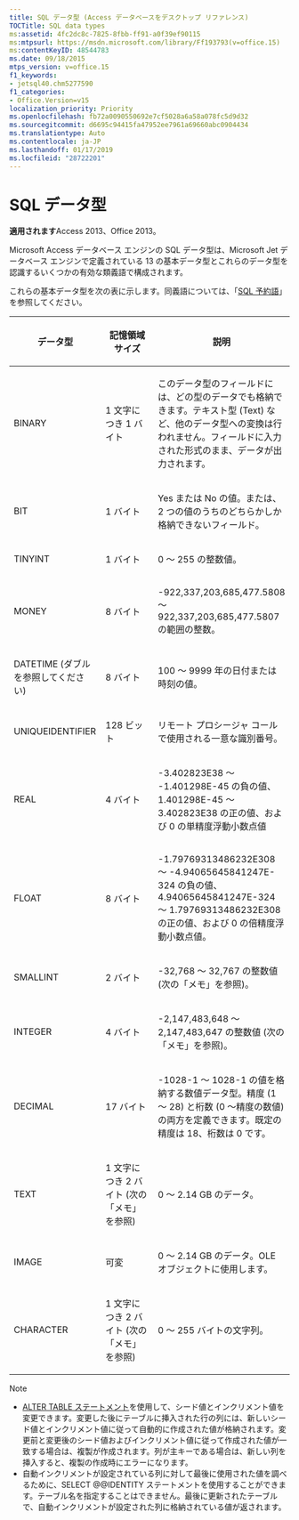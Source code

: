 ```yaml
---
title: SQL データ型 (Access データベースをデスクトップ リファレンス)
TOCTitle: SQL data types
ms:assetid: 4fc2dc8c-7825-8fbb-ff91-a0f39ef90115
ms:mtpsurl: https://msdn.microsoft.com/library/Ff193793(v=office.15)
ms:contentKeyID: 48544783
ms.date: 09/18/2015
mtps_version: v=office.15
f1_keywords:
- jetsql40.chm5277590
f1_categories:
- Office.Version=v15
localization_priority: Priority
ms.openlocfilehash: fb72a0090550692e7cf5028a6a58a078fc5d9d32
ms.sourcegitcommit: d6695c94415fa47952ee7961a69660abc0904434
ms.translationtype: Auto
ms.contentlocale: ja-JP
ms.lasthandoff: 01/17/2019
ms.locfileid: "28722201"
---
```

# <a name="sql-data-types"></a>SQL データ型

**適用されます**Access 2013、Office 2013。

Microsoft Access データベース エンジンの SQL データ型は、Microsoft Jet データベース エンジンで定義されている 13 の基本データ型とこれらのデータ型を認識するいくつかの有効な類義語で構成されます。

これらの基本データ型を次の表に示します。同義語については、「[SQL 予約語](sql-reserved-words.md)」を参照してください。

<table>
<colgroup>
<col style="width: 33%" />
<col style="width: 33%" />
<col style="width: 33%" />
</colgroup>
<thead>
<tr class="header">
<th><p>データ型</p></th>
<th><p>記憶領域サイズ</p></th>
<th><p>説明</p></th>
</tr>
</thead>
<tbody>
<tr class="odd">
<td><p>BINARY</p></td>
<td><p>1 文字につき 1 バイト</p></td>
<td><p>このデータ型のフィールドには、どの型のデータでも格納できます。テキスト型 (Text) など、他のデータ型への変換は行われません。フィールドに入力された形式のまま、データが出力されます。</p></td>
</tr>
<tr class="even">
<td><p>BIT</p></td>
<td><p>1 バイト</p></td>
<td><p>Yes または No の値。または、2 つの値のうちのどちらかしか格納できないフィールド。</p></td>
</tr>
<tr class="odd">
<td><p>TINYINT</p></td>
<td><p>1 バイト</p></td>
<td><p>0 ～ 255 の整数値。</p></td>
</tr>
<tr class="even">
<td><p>MONEY</p></td>
<td><p>8 バイト</p></td>
<td><p>-922,337,203,685,477.5808 ～ 922,337,203,685,477.5807 の範囲の整数。</p></td>
</tr>
<tr class="odd">
<td><p>DATETIME (ダブルを参照してください)</p></td>
<td><p>8 バイト</p></td>
<td><p>100 ～ 9999 年の日付または時刻の値。</p></td>
</tr>
<tr class="even">
<td><p>UNIQUEIDENTIFIER</p></td>
<td><p>128 ビット</p></td>
<td><p>リモート プロシージャ コールで使用される一意な識別番号。</p></td>
</tr>
<tr class="odd">
<td><p>REAL</p></td>
<td><p>4 バイト</p></td>
<td><p>-3.402823E38 ～ -1.401298E-45 の負の値、1.401298E-45 ～ 3.402823E38 の正の値、および 0 の単精度浮動小数点値</p></td>
</tr>
<tr class="even">
<td><p>FLOAT</p></td>
<td><p>8 バイト</p></td>
<td><p>-1.79769313486232E308 ～ -4.94065645841247E-324 の負の値、4.94065645841247E-324 ～ 1.79769313486232E308 の正の値、および 0 の倍精度浮動小数点値。</p></td>
</tr>
<tr class="odd">
<td><p>SMALLINT</p></td>
<td><p>2 バイト</p></td>
<td><p>-32,768 ～ 32,767 の整数値 (次の「メモ」を参照)。</p></td>
</tr>
<tr class="even">
<td><p>INTEGER</p></td>
<td><p>4 バイト</p></td>
<td><p>-2,147,483,648 ～ 2,147,483,647 の整数値 (次の「メモ」を参照)。</p></td>
</tr>
<tr class="odd">
<td><p>DECIMAL</p></td>
<td><p>17 バイト</p></td>
<td><p>-1028-1 ～ 1028-1 の値を格納する数値データ型。精度 (1 ～ 28) と桁数 (0 ～精度の数値) の両方を定義できます。既定の精度は 18、桁数は 0 です。</p></td>
</tr>
<tr class="even">
<td><p>TEXT</p></td>
<td><p>1 文字につき 2 バイト (次の「メモ」を参照)</p></td>
<td><p>0 ～ 2.14 GB のデータ。</p></td>
</tr>
<tr class="odd">
<td><p>IMAGE</p></td>
<td><p>可変</p></td>
<td><p>0 ～ 2.14 GB のデータ。OLE オブジェクトに使用します。</p></td>
</tr>
<tr class="even">
<td><p>CHARACTER</p></td>
<td><p>1 文字につき 2 バイト (次の「メモ」を参照)</p></td>
<td><p>0 ～ 255 バイトの文字列。</p></td>
</tr>
</tbody>
</table>

> [!NOTE]
> - [ALTER TABLE ステートメント](alter-table-statement-microsoft-access-sql.md)を使用して、シード値とインクリメント値を変更できます。変更した後にテーブルに挿入された行の列には、新しいシード値とインクリメント値に従って自動的に作成された値が格納されます。変更前と変更後のシード値およびインクリメント値に従って作成された値が一致する場合は、複製が作成されます。列が主キーである場合は、新しい列を挿入すると、複製の作成時にエラーになります。
> - 自動インクリメントが設定されている列に対して最後に使用された値を調べるために、SELECT @@IDENTITY ステートメントを使用することができます。テーブル名を指定することはできません。最後に更新されたテーブルで、自動インクリメントが設定された列に格納されている値が返されます。

